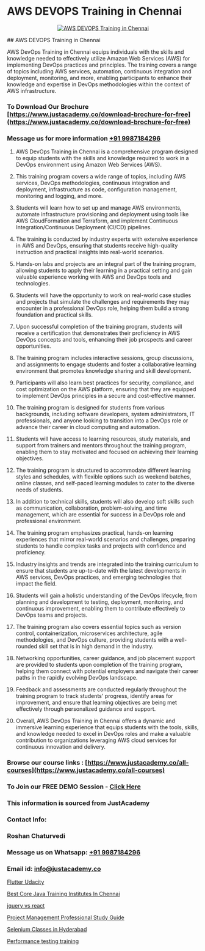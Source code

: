 # AWS DEVOPS Training in Chennai

<p align="center">
  <a href="https://justacademy.co/program-detail/software-testing">
    <img src="https://justacademy.co/storage2/program_images/1704700438.webp" alt="AWS DEVOPS Training in Chennai">
  </a>
</p>
## AWS DEVOPS Training in Chennai

AWS DevOps Training in Chennai equips individuals with the skills and knowledge needed to effectively utilize Amazon Web Services (AWS) for implementing DevOps practices and principles. The training covers a range of topics including AWS services, automation, continuous integration and deployment, monitoring, and more, enabling participants to enhance their knowledge and expertise in DevOps methodologies within the context of AWS infrastructure.
### To Download Our Brochure [https://www.justacademy.co/download-brochure-for-free](https://www.justacademy.co/download-brochure-for-free)
### Message us for more information [+91 9987184296](https://api.whatsapp.com/send?phone=919987184296)
1) AWS DevOps Training in Chennai is a comprehensive program designed to equip students with the skills and knowledge required to work in a DevOps environment using Amazon Web Services (AWS).

2) This training program covers a wide range of topics, including AWS services, DevOps methodologies, continuous integration and deployment, infrastructure as code, configuration management, monitoring and logging, and more.

3) Students will learn how to set up and manage AWS environments, automate infrastructure provisioning and deployment using tools like AWS CloudFormation and Terraform, and implement Continuous Integration/Continuous Deployment (CI/CD) pipelines.

4) The training is conducted by industry experts with extensive experience in AWS and DevOps, ensuring that students receive high-quality instruction and practical insights into real-world scenarios.

5) Hands-on labs and projects are an integral part of the training program, allowing students to apply their learning in a practical setting and gain valuable experience working with AWS and DevOps tools and technologies.

6) Students will have the opportunity to work on real-world case studies and projects that simulate the challenges and requirements they may encounter in a professional DevOps role, helping them build a strong foundation and practical skills.

7) Upon successful completion of the training program, students will receive a certification that demonstrates their proficiency in AWS DevOps concepts and tools, enhancing their job prospects and career opportunities.

8) The training program includes interactive sessions, group discussions, and assignments to engage students and foster a collaborative learning environment that promotes knowledge sharing and skill development.

9) Participants will also learn best practices for security, compliance, and cost optimization on the AWS platform, ensuring that they are equipped to implement DevOps principles in a secure and cost-effective manner.

10) The training program is designed for students from various backgrounds, including software developers, system administrators, IT professionals, and anyone looking to transition into a DevOps role or advance their career in cloud computing and automation.

11) Students will have access to learning resources, study materials, and support from trainers and mentors throughout the training program, enabling them to stay motivated and focused on achieving their learning objectives.

12) The training program is structured to accommodate different learning styles and schedules, with flexible options such as weekend batches, online classes, and self-paced learning modules to cater to the diverse needs of students.

13) In addition to technical skills, students will also develop soft skills such as communication, collaboration, problem-solving, and time management, which are essential for success in a DevOps role and professional environment.

14) The training program emphasizes practical, hands-on learning experiences that mirror real-world scenarios and challenges, preparing students to handle complex tasks and projects with confidence and proficiency.

15) Industry insights and trends are integrated into the training curriculum to ensure that students are up-to-date with the latest developments in AWS services, DevOps practices, and emerging technologies that impact the field.

16) Students will gain a holistic understanding of the DevOps lifecycle, from planning and development to testing, deployment, monitoring, and continuous improvement, enabling them to contribute effectively to DevOps teams and projects.

17) The training program also covers essential topics such as version control, containerization, microservices architecture, agile methodologies, and DevOps culture, providing students with a well-rounded skill set that is in high demand in the industry.

18) Networking opportunities, career guidance, and job placement support are provided to students upon completion of the training program, helping them connect with potential employers and navigate their career paths in the rapidly evolving DevOps landscape.

19) Feedback and assessments are conducted regularly throughout the training program to track students' progress, identify areas for improvement, and ensure that learning objectives are being met effectively through personalized guidance and support.

20) Overall, AWS DevOps Training in Chennai offers a dynamic and immersive learning experience that equips students with the tools, skills, and knowledge needed to excel in DevOps roles and make a valuable contribution to organizations leveraging AWS cloud services for continuous innovation and delivery.

### Browse our course links : [https://www.justacademy.co/all-courses](https://www.justacademy.co/all-courses) 
### To Join our FREE DEMO Session - [Click Here](https://www.justacademy.co/register-for-course-demo)


### This information is sourced from JustAcademy
### Contact Info:
### Roshan Chaturvedi
### Message us on Whatsapp: [+91 9987184296](https://api.whatsapp.com/send?phone=919987184296)
### Email id: [info@justacademy.co](mailto:info@justacademy.co)
                
[Flutter Udacity](0)

[Best Core Java Training Institutes In Chennai](https://www.linkedin.com/pulse/best-core-java-training-institutes-chennai-justacademy-hyderabad-hzfjc?trackingId=hRceEWg2vIkhk0ExoTSGrw%3D%3D&lipi=urn%3Ali%3Apage%3Ad_flagship3_company_admin%3BHOARzOn6RjSLHiGUJj0uqA%3D%3D)

[jquery vs react](https://medium.com/@ranepooja/jquery-vs-react-43aac0aafb6e)

[Project Management Professional Study Guide](https://medium.com/@mistersumit961/project-management-professional-study-guide-60549e269f93)

[Selenium Classes in Hyderabad](https://justacademyin.github.io/justacademy/selenium-classes-in-hyderabad)

[Performance testing training](https://justacademyin.github.io/justacademy/performance-testing-training)

